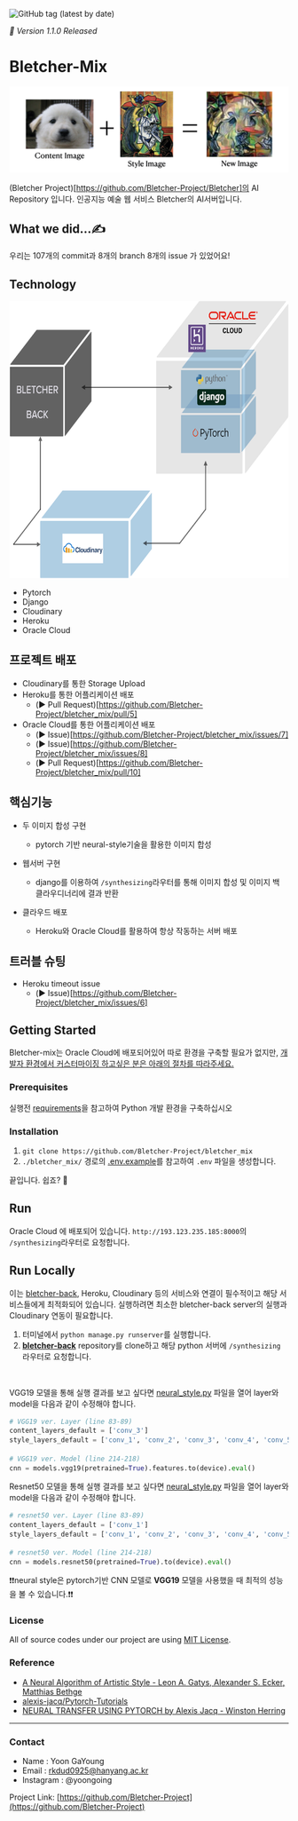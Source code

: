 ![GitHub tag (latest by date)](https://img.shields.io/github/v/tag/Bletcher-Project/bletcher_mix?style=for-the-badge)

_🚀 Version 1.1.0 Released_

# Bletcher-Mix

![image](./README_image/nst_example.jpeg)

(Bletcher Project)[https://github.com/Bletcher-Project/Bletcher]의 AI Repository 입니다. 인공지능 예술 웹 서비스 Bletcher의 AI서버입니다.


## What we did...✍️

우리는 107개의 commit과 8개의 branch 8개의 issue 가 있었어요!


## Technology

<img src="./README_image/logic.png" alt="Logic" width="700" height="500"/>

- Pytorch
- Django
- Cloudinary 
- Heroku
- Oracle Cloud

## 프로젝트 배포

- Cloudinary를 통한 Storage Upload
- Heroku를 통한 어플리케이션 배포 
  - (▶︎ Pull Request)[https://github.com/Bletcher-Project/bletcher_mix/pull/5]
- Oracle Cloud를 통한 어플리케이션 배포 
  - (▶︎ Issue)[https://github.com/Bletcher-Project/bletcher_mix/issues/7]
  - (▶︎ Issue)[https://github.com/Bletcher-Project/bletcher_mix/issues/8]
  - (▶︎ Pull Request)[https://github.com/Bletcher-Project/bletcher_mix/pull/10]

## 핵심기능

- 두 이미지 합성 구현
  - pytorch 기반 neural-style기술을 활용한 이미지 합성
 
- 웹서버 구현
  - django를 이용하여 `/synthesizing`라우터를 통해 이미지 합성 및 이미지 백 클라우디너리에 결과 반환

- 클라우드 배포
  - Heroku와 Oracle Cloud를 활용하여 항상 작동하는 서버 배포

## 트러블 슈팅

- Heroku timeout issue
  - (▶︎ Issue)[https://github.com/Bletcher-Project/bletcher_mix/issues/6]

## Getting Started

Bletcher-mix는 Oracle Cloud에 배포되어있어 따로 환경을 구축할 필요가 없지만, <u>개발자 환경에서 커스터마이징 하고싶은 분은 아래의 절차를 따라주세요.</u>

### Prerequisites

실행전 [requirements](./requirements.txt)을 참고하여 Python 개발 환경을 구축하십시오
</br>

### Installation

1. `git clone https://github.com/Bletcher-Project/bletcher_mix`
2. `./bletcher_mix/` 경로의 [.env.example](./bletcher_mix/.env.example)를 참고하여 `.env` 파일을 생성합니다.

끝입니다. 쉽죠? 🥳
</br>

## Run

Oracle Cloud 에 배포되어 있습니다. `http://193.123.235.185:8000`의 `/synthesizing`라우터로 요청합니다.
</br>

## Run Locally 
이는 [bletcher-back](https://github.com/Bletcher-Project/bletcher-back), Heroku, Cloudinary 등의 서비스와 연결이 필수적이고 해당 서비스들에게 최적화되어 있습니다. 실행하려면 최소한 bletcher-back server의 실행과 Cloudinary 연동이 필요합니다.

1. 터미널에서 `python manage.py runserver`를 실행합니다.
2. [**bletcher-back**](https://github.com/Bletcher-Project/bletcher-back) repository를 clone하고 해당 python 서버에 `/synthesizing` 라우터로 요청합니다.
</br>

VGG19 모델을 통해 실행 결과를 보고 싶다면 [neural_style.py](./api/neural_style.py) 파일을 열어 layer와 model을 다음과 같이 수정해야 합니다.

```python
# VGG19 ver. Layer (line 83-89)
content_layers_default = ['conv_3']
style_layers_default = ['conv_1', 'conv_2', 'conv_3', 'conv_4', 'conv_5']

# VGG19 ver. Model (line 214-218)
cnn = models.vgg19(pretrained=True).features.to(device).eval()
```

Resnet50 모델을 통해 실행 결과를 보고 싶다면 [neural_style.py](./api/neural_style.py) 파일을 열어 layer와 model을 다음과 같이 수정해야 합니다.

```python
# resnet50 ver. Layer (line 83-89)
content_layers_default = ['conv_1']
style_layers_default = ['conv_1', 'conv_2', 'conv_3', 'conv_4', 'conv_5']

# resnet50 ver. Model (line 214-218)
cnn = models.resnet50(pretrained=True).to(device).eval()
```
❗️❗️neural style은 pytorch기반 CNN 모델로 **VGG19** 모델을 사용했을 때 최적의 성능을 볼 수 있습니다.❗️❗️
</br>

### License

All of source codes under our project are using [MIT License](http://opensource.org/licenses/MIT).
</br>

### Reference

- [A Neural Algorithm of Artistic Style - Leon A. Gatys, Alexander S. Ecker, Matthias Bethge](https://arxiv.org/abs/1508.06576)
- [alexis-jacq/Pytorch-Tutorials](https://github.com/alexis-jacq/Pytorch-Tutorials)
- [NEURAL TRANSFER USING PYTORCH by Alexis Jacq - Winston Herring](https://pytorch.org/tutorials/advanced/neural_style_tutorial.html)

- - -

### Contact

- Name : Yoon GaYoung 
- Email : rkdud0925@hanyang.ac.kr
- Instagram : @yoongoing 

Project Link: [https://github.com/Bletcher-Project](https://github.com/Bletcher-Project)
